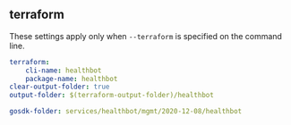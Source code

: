 
## terraform

These settings apply only when `--terraform` is specified on the command line.

``` yaml $(terraform)
terraform:
    cli-name: healthbot
    package-name: healthbot
clear-output-folder: true
output-folder: $(terraform-output-folder)/healthbot
```

``` yaml $(tag)=='package-2020-12-08' && $(terraform)
gosdk-folder: services/healthbot/mgmt/2020-12-08/healthbot
```

